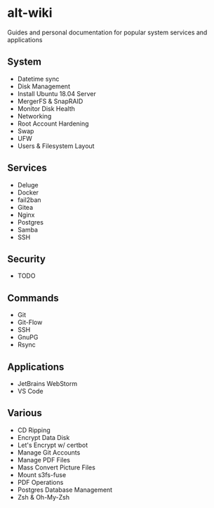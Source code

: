 # alt-wiki
Guides and personal documentation for popular system services and applications

## System
- Datetime sync
- Disk Management
- Install Ubuntu 18.04 Server
- MergerFS & SnapRAID
- Monitor Disk Health
- Networking
- Root Account Hardening
- Swap
- UFW
- Users & Filesystem Layout

## Services
- Deluge
- Docker
- fail2ban
- Gitea
- Nginx
- Postgres
- Samba
- SSH

## Security
- TODO

## Commands
- Git
- Git-Flow
- SSH
- GnuPG
- Rsync

## Applications
- JetBrains WebStorm
- VS Code

## Various
- CD Ripping
- Encrypt Data Disk
- Let's Encrypt w/ certbot
- Manage Git Accounts
- Manage PDF Files
- Mass Convert Picture Files
- Mount s3fs-fuse
- PDF Operations
- Postgres Database Management
- Zsh & Oh-My-Zsh
